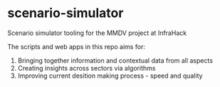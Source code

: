 # scenario-simulator
Scenario simulator tooling for the MMDV project at InfraHack

The scripts and web apps in this repo aims for:
1. Bringing together information and contextual data from all aspects
1. Creating insights across sectors via algorithms
2. Improving current desition making process - speed and quality

